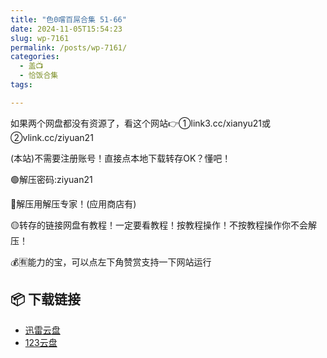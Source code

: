 ```yaml
---
title: "色0嚐百屌合集 51-66"
date: 2024-11-05T15:54:23
slug: wp-7161
permalink: /posts/wp-7161/
categories:
  - 盖📺
  - 恰饭合集
tags:

---
```


如果两个网盘都没有资源了，看这个网站👉①link3.cc/xianyu21或②vlink.cc/ziyuan21

(本站)不需要注册账号！直接点本地下载转存OK？懂吧！

🟢解压密码:ziyuan21

🔵解压用解压专家！(应用商店有)

🟡转存的链接网盘有教程！一定要看教程！按教程操作！不按教程操作你不会解压！

💰🈶能力的宝，可以点左下角赞赏支持一下网站运行

## 📦 下载链接
- [迅雷云盘](https://blziyuan21.com/pay-download/7161?key=1e49665b3a&down_id=0)
- [123云盘](https://blziyuan21.com/pay-download/7161?key=1e49665b3a&down_id=1)

